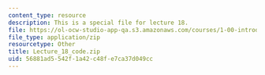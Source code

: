 ```yaml
---
content_type: resource
description: This is a special file for lecture 18.
file: https://ol-ocw-studio-app-qa.s3.amazonaws.com/courses/1-00-introduction-to-computers-and-engineering-problem-solving-spring-2012/56881ad5542f1a42c48fe7ca37d049cc_Lecture_18_code.zip
file_type: application/zip
resourcetype: Other
title: Lecture_18_code.zip
uid: 56881ad5-542f-1a42-c48f-e7ca37d049cc
---
```

